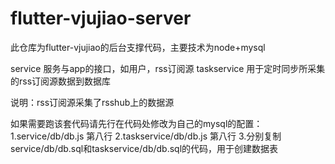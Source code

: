 # flutter-vjujiao-server

此仓库为flutter-vjujiao的后台支撑代码，主要技术为node+mysql

service 服务与app的接口，如用户，rss订阅源
taskservice 用于定时同步所采集的rss订阅源数据到数据库

说明：rss订阅源采集了rsshub上的数据源

如果需要跑该套代码请先行在代码处修改为自己的mysql的配置：
  1.service/db/db.js 第八行
  2.taskservice/db/db.js 第八行
  3.分别复制service/db/db.sql和taskservice/db/db.sql的代码，用于创建数据表
